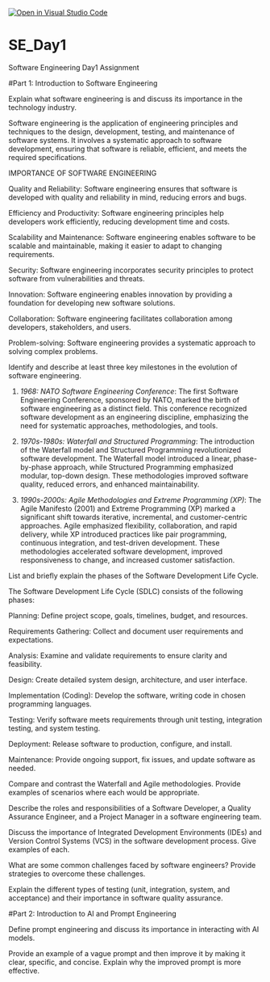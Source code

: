 [![Open in Visual Studio Code](https://classroom.github.com/assets/open-in-vscode-2e0aaae1b6195c2367325f4f02e2d04e9abb55f0b24a779b69b11b9e10269abc.svg)](https://classroom.github.com/online_ide?assignment_repo_id=15567611&assignment_repo_type=AssignmentRepo)
# SE_Day1
Software Engineering Day1 Assignment

#Part 1: Introduction to Software Engineering

Explain what software engineering is and discuss its importance in the technology industry.

Software engineering is the application of engineering principles and techniques to the design, development, testing, and maintenance of software systems. It involves a systematic approach to software development, ensuring that software is reliable, efficient, and meets the required specifications.

IMPORTANCE OF SOFTWARE ENGINEERING

Quality and Reliability: Software engineering ensures that software is developed with quality and reliability in mind, reducing errors and bugs.

Efficiency and Productivity: Software engineering principles help developers work efficiently, reducing development time and costs.

Scalability and Maintenance: Software engineering enables software to be scalable and maintainable, making it easier to adapt to changing requirements.

Security: Software engineering incorporates security principles to protect software from vulnerabilities and threats.

Innovation: Software engineering enables innovation by providing a foundation for developing new software solutions.

Collaboration: Software engineering facilitates collaboration among developers, stakeholders, and users.

Problem-solving: Software engineering provides a systematic approach to solving complex problems.


Identify and describe at least three key milestones in the evolution of software engineering.


1. _1968: NATO Software Engineering Conference_:
The first Software Engineering Conference, sponsored by NATO, marked the birth of software engineering as a distinct field. This conference recognized software development as an engineering discipline, emphasizing the need for systematic approaches, methodologies, and tools.

2. _1970s-1980s: Waterfall and Structured Programming_:
The introduction of the Waterfall model and Structured Programming revolutionized software development. The Waterfall model introduced a linear, phase-by-phase approach, while Structured Programming emphasized modular, top-down design. These methodologies improved software quality, reduced errors, and enhanced maintainability.

3. _1990s-2000s: Agile Methodologies and Extreme Programming (XP)_:
The Agile Manifesto (2001) and Extreme Programming (XP) marked a significant shift towards iterative, incremental, and customer-centric approaches. Agile emphasized flexibility, collaboration, and rapid delivery, while XP introduced practices like pair programming, continuous integration, and test-driven development. These methodologies accelerated software development, improved responsiveness to change, and increased customer satisfaction.

List and briefly explain the phases of the Software Development Life Cycle.

The Software Development Life Cycle (SDLC) consists of the following phases:

Planning: Define project scope, goals, timelines, budget, and resources.

Requirements Gathering: Collect and document user requirements and expectations.

Analysis: Examine and validate requirements to ensure clarity and feasibility.

Design: Create detailed system design, architecture, and user interface.

Implementation (Coding): Develop the software, writing code in chosen programming languages.

Testing: Verify software meets requirements through unit testing, integration testing, and system testing.

Deployment: Release software to production, configure, and install.

Maintenance: Provide ongoing support, fix issues, and update software as needed.




Compare and contrast the Waterfall and Agile methodologies. Provide examples of scenarios where each would be appropriate.


Describe the roles and responsibilities of a Software Developer, a Quality Assurance Engineer, and a Project Manager in a software engineering team.


Discuss the importance of Integrated Development Environments (IDEs) and Version Control Systems (VCS) in the software development process. Give examples of each.


What are some common challenges faced by software engineers? Provide strategies to overcome these challenges.


Explain the different types of testing (unit, integration, system, and acceptance) and their importance in software quality assurance.


#Part 2: Introduction to AI and Prompt Engineering


Define prompt engineering and discuss its importance in interacting with AI models.


Provide an example of a vague prompt and then improve it by making it clear, specific, and concise. Explain why the improved prompt is more effective.
